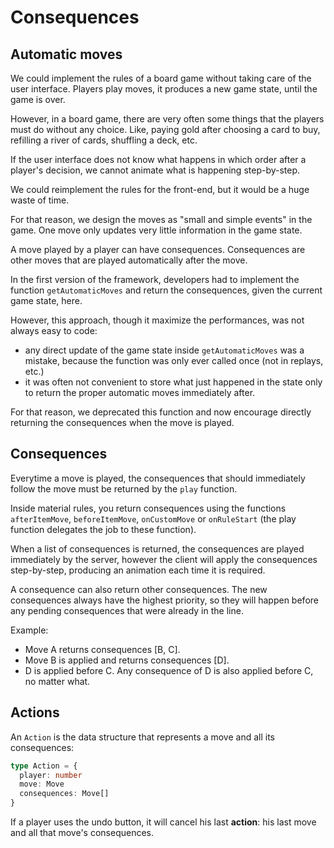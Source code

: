 # Consequences

## Automatic moves

We could implement the rules of a board game without taking care of the user interface. Players play moves, it produces a new game state, until the game is over.

However, in a board game, there are very often some things that the players must do without any choice. Like, paying gold after choosing a card to buy, refilling a river of cards, shuffling a deck, etc.

If the user interface does not know what happens in which order after a player's decision, we cannot animate what is happening step-by-step.

We could reimplement the rules for the front-end, but it would be a huge waste of time.

For that reason, we design the moves as "small and simple events" in the game. One move only updates very little information in the game state.

A move played by a player can have consequences. Consequences are other moves that are played automatically after the move.

In the first version of the framework, developers had to implement the function `getAutomaticMoves` and return the consequences, given the current game state, here.

However, this approach, though it maximize the performances, was not always easy to code:
- any direct update of the game state inside `getAutomaticMoves` was a mistake, because the function was only ever called once (not in replays, etc.)
- it was often not convenient to store what just happened in the state only to return the proper automatic moves immediately after.

For that reason, we deprecated this function and now encourage directly returning the consequences when the move is played.

## Consequences

Everytime a move is played, the consequences that should immediately follow the move must be returned by the `play` function.

Inside material rules, you return consequences using the functions `afterItemMove`, `beforeItemMove`, `onCustomMove` or `onRuleStart` (the play function delegates the job to these function).

When a list of consequences is returned, the consequences are played immediately by the server, however the client will apply the consequences step-by-step, producing an animation each time it is required.

A consequence can also return other consequences. The new consequences always have the highest priority, so they will happen before any pending consequences that were already in the line.

Example:
- Move A returns consequences [B, C].
- Move B is applied and returns consequences [D].
- D is applied before C. Any consequence of D is also applied before C, no matter what.

## Actions

An `Action` is the data structure that represents a move and all its consequences:

```typescript
type Action = {
  player: number
  move: Move
  consequences: Move[]
}
```

If a player uses the undo button, it will cancel his last **action**: his last move and all that move's consequences.
